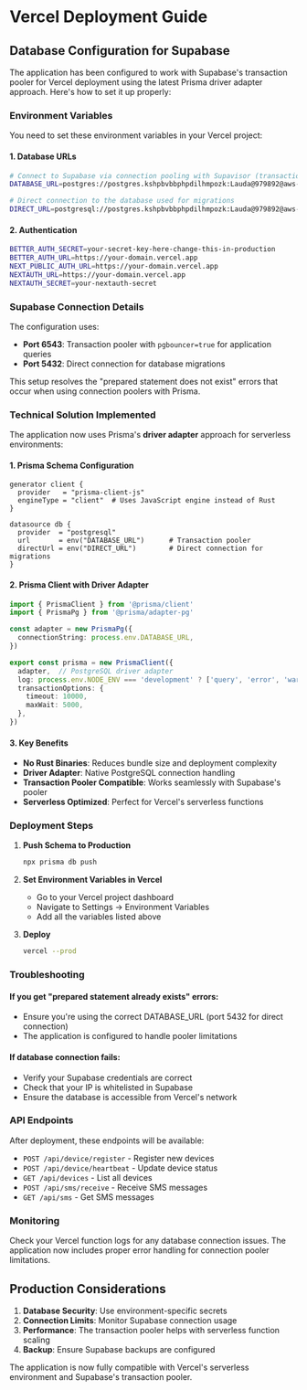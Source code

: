 # Vercel Deployment Guide

## Database Configuration for Supabase

The application has been configured to work with Supabase's transaction pooler for Vercel deployment using the latest Prisma driver adapter approach. Here's how to set it up properly:

### Environment Variables

You need to set these environment variables in your Vercel project:

#### 1. Database URLs
```bash
# Connect to Supabase via connection pooling with Supavisor (transaction pooler)
DATABASE_URL=postgres://postgres.kshpbvbbphpdilhmpozk:Lauda@979892@aws-1-ap-southeast-1.pooler.supabase.com:6543/postgres?pgbouncer=true

# Direct connection to the database used for migrations
DIRECT_URL=postgresql://postgres.kshpbvbbphpdilhmpozk:Lauda@979892@aws-1-ap-southeast-1.pooler.supabase.com:5432/postgres
```

#### 2. Authentication
```bash
BETTER_AUTH_SECRET=your-secret-key-here-change-this-in-production
BETTER_AUTH_URL=https://your-domain.vercel.app
NEXT_PUBLIC_AUTH_URL=https://your-domain.vercel.app
NEXTAUTH_URL=https://your-domain.vercel.app
NEXTAUTH_SECRET=your-nextauth-secret
```

### Supabase Connection Details

The configuration uses:

- **Port 6543**: Transaction pooler with `pgbouncer=true` for application queries
- **Port 5432**: Direct connection for database migrations

This setup resolves the "prepared statement does not exist" errors that occur when using connection poolers with Prisma.

### Technical Solution Implemented

The application now uses Prisma's **driver adapter** approach for serverless environments:

#### 1. Prisma Schema Configuration
```prisma
generator client {
  provider   = "prisma-client-js"
  engineType = "client"  # Uses JavaScript engine instead of Rust
}

datasource db {
  provider  = "postgresql"
  url       = env("DATABASE_URL")      # Transaction pooler
  directUrl = env("DIRECT_URL")        # Direct connection for migrations
}
```

#### 2. Prisma Client with Driver Adapter
```typescript
import { PrismaClient } from '@prisma/client'
import { PrismaPg } from '@prisma/adapter-pg'

const adapter = new PrismaPg({
  connectionString: process.env.DATABASE_URL,
})

export const prisma = new PrismaClient({
  adapter,  // PostgreSQL driver adapter
  log: process.env.NODE_ENV === 'development' ? ['query', 'error', 'warn'] : ['error'],
  transactionOptions: {
    timeout: 10000,
    maxWait: 5000,
  },
})
```

#### 3. Key Benefits
- **No Rust Binaries**: Reduces bundle size and deployment complexity
- **Driver Adapter**: Native PostgreSQL connection handling
- **Transaction Pooler Compatible**: Works seamlessly with Supabase's pooler
- **Serverless Optimized**: Perfect for Vercel's serverless functions

### Deployment Steps

1. **Push Schema to Production**
   ```bash
   npx prisma db push
   ```

2. **Set Environment Variables in Vercel**
   - Go to your Vercel project dashboard
   - Navigate to Settings → Environment Variables
   - Add all the variables listed above

3. **Deploy**
   ```bash
   vercel --prod
   ```

### Troubleshooting

#### If you get "prepared statement already exists" errors:
- Ensure you're using the correct DATABASE_URL (port 5432 for direct connection)
- The application is configured to handle pooler limitations

#### If database connection fails:
- Verify your Supabase credentials are correct
- Check that your IP is whitelisted in Supabase
- Ensure the database is accessible from Vercel's network

### API Endpoints

After deployment, these endpoints will be available:

- `POST /api/device/register` - Register new devices
- `POST /api/device/heartbeat` - Update device status
- `GET /api/devices` - List all devices
- `POST /api/sms/receive` - Receive SMS messages
- `GET /api/sms` - Get SMS messages

### Monitoring

Check your Vercel function logs for any database connection issues. The application now includes proper error handling for connection pooler limitations.

## Production Considerations

1. **Database Security**: Use environment-specific secrets
2. **Connection Limits**: Monitor Supabase connection usage
3. **Performance**: The transaction pooler helps with serverless function scaling
4. **Backup**: Ensure Supabase backups are configured

The application is now fully compatible with Vercel's serverless environment and Supabase's transaction pooler.
